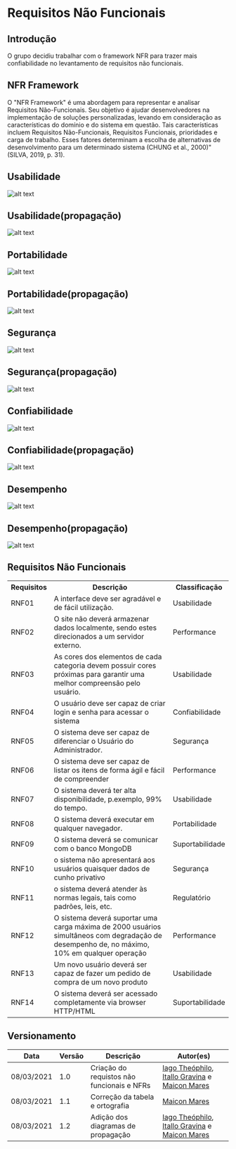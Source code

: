 # Requisitos Não Funcionais

## Introdução
O grupo decidiu trabalhar com o framework NFR para trazer mais confiabilidade no levantamento de requisitos não funcionais.

## NFR Framework

O "NFR Framework" é uma abordagem para representar e analisar Requisitos Não-Funcionais. Seu objetivo é ajudar desenvolvedores na implementação de soluções personalizadas, levando em consideração as características do domínio e do sistema em questão. Tais características incluem Requisitos Não-Funcionais, Requisitos Funcionais, prioridades e carga de trabalho. Esses fatores determinam a escolha de alternativas de desenvolvimento para um determinado sistema (CHUNG et al., 2000)" (SILVA, 2019, p. 31).

## Usabilidade
![alt text](./img/NFR/NFR_usabilidade.jpg)

## Usabilidade(propagação)
![alt text](./img/NFR/diagrama_nfr_usabilidade(propagacao).png)

## Portabilidade 
![alt text](./img/NFR/NFR_portabilidade.jpg)

## Portabilidade(propagação)
![alt text](./img/NFR/diagrama_portabilidade_nfr(propagacao).png)

## Segurança
![alt text](./img/NFR/NFR_Seguranca.jpg)

## Segurança(propagação)
![alt text](./img/NFR/diagrama_seguranca_nfr(propagacao).png)

## Confiabilidade
![alt text](./img/NFR/NFR_Confiabilidade.jpg)


## Confiabilidade(propagação)
![alt text](./img/NFR/diagrama_nfr_confiabilidade(propagacao).png)

## Desempenho
![alt text](./img/NFR/NFR_desempenho.png)

## Desempenho(propagação)
![alt text](./img/NFR/diagrama_desempenho(propagacao).jpg)

## Requisitos Não Funcionais

<table>
    <tr>
        <th>
            Requisitos
        </th>
        <th>
            Descrição
        </th>
        <th>
            Classificação
        </th>
    </tr>
    <tr>
        <td>
            RNF01
        </td>
        <td>
            A interface deve ser agradável e de fácil utilização.
        </td>
        <td>
            Usabilidade
        </td>
    </tr>
    <tr>
        <td>
            RNF02
        </td>
        <td>
            O site não deverá armazenar dados localmente, sendo estes direcionados a um servidor externo.
        </td>
        <td>
            Performance
        </td>
    </tr>
    <tr>
        <td>
            RNF03
        </td>
        <td>
            As cores dos elementos de cada categoria devem possuir cores próximas para garantir uma melhor compreensão pelo usuário.
        </td>
        <td>
            Usabilidade
        </td>
    </tr>
    <tr>
        <td>
            RNF04
        </td>
        <td>
            O usuário deve ser capaz de criar login e senha para acessar o sistema
        </td>
        <td>
            Confiabilidade
        </td>
    </tr>
    <tr>
        <td>
            RNF05
        </td>
        <td>
            O sistema deve ser capaz de diferenciar o Usuário do Administrador.
        </td>
        <td>
            Segurança
        </td>
    </tr>
    <tr>
        <td>
            RNF06
        </td>
        <td>
            O sistema deve ser capaz de listar os itens de forma ágil e fácil de compreender
        </td>
        <td>
            Performance
        </td>
    </tr>
    <tr>
        <td>
            RNF07
        </td>
        <td>
            O sistema deverá ter alta disponibilidade, p.exemplo, 99% do tempo.
        </td>
        <td>
            Usabilidade
        </td>
    </tr>
    <tr>
        <td>
            RNF08
        </td>
        <td>
            O sistema deverá executar em qualquer navegador.
        </td>
        <td>
            Portabilidade
        </td>
    </tr>
    <tr>
        <td>
            RNF09
        </td>
        <td>
            O sistema deverá se comunicar com o banco MongoDB
        </td>
        <td>
            Suportabilidade
        </td>
    </tr>
    <tr>
        <td>
            RNF10
        </td>
        <td>
            o sistema não apresentará aos usuários quaisquer dados de cunho privativo
        </td>
        <td>
            Segurança
        </td>
    </tr>
    <tr>
        <td>
            RNF11
        </td>
        <td>
            o sistema deverá atender às normas legais, tais como padrões, leis, etc.
        </td>
        <td>
            Regulatório
        </td>
    </tr>
    <tr>
        <td>
            RNF12
        </td>
        <td>
            O sistema deverá suportar uma carga máxima de 2000 usuários simultâneos com degradação de desempenho de, no máximo, 10% em qualquer operação
        </td>
        <td>
            Performance
        </td>
    </tr>
    <tr>
        <td>
            RNF13
        </td>
        <td>
            Um novo usuário deverá ser capaz de fazer um pedido de compra de um novo produto
        </td>
        <td>
            Usabilidade
        </td>
    </tr>
    <tr>
        <td>
            RNF14
        </td>
        <td>
            O sistema deverá ser acessado completamente via browser HTTP/HTML
        </td>
        <td>
            Suportabilidade
        </td>
    </tr>
</table>

## Versionamento
| Data | Versão | Descrição | Autor(es) |
|------|------|------|------|
|08/03/2021|1.0| Criação do requistos não funcionais e NFRs| [Iago Theóphilo](https://github.com/IagoTheophilo), [Itallo Gravina](https://github.com/itallogravina) e [Maicon Mares](https://github.com/MaiconMares)|
|08/03/2021|1.1|Correção da tabela e ortografia| [Maicon Mares](https://github.com/MaiconMares)
|08/03/2021|1.2| Adição dos diagramas de propagação| [Iago Theóphilo](https://github.com/IagoTheophilo), [Itallo Gravina](https://github.com/itallogravina) e [Maicon Mares](https://github.com/MaiconMares)|
